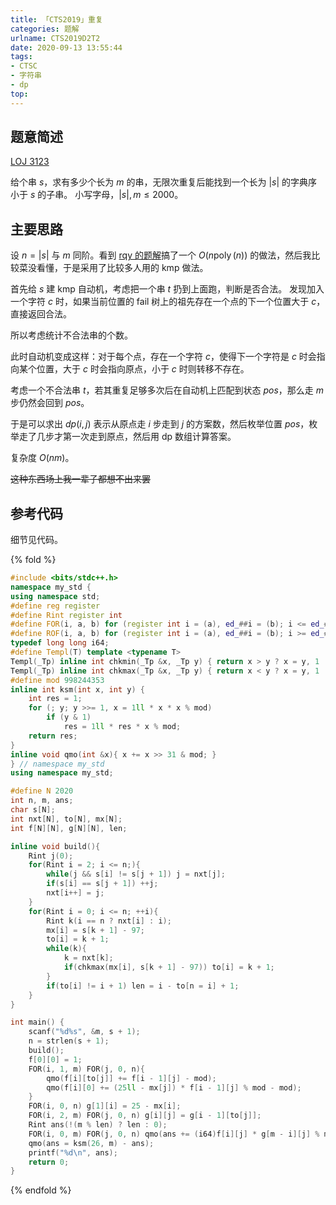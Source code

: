 ```yaml
---
title: 「CTS2019」重复
categories: 题解
urlname: CTS2019D2T2
date: 2020-09-13 13:55:44
tags:
- CTSC
- 字符串
- dp
top:
---
```


## 题意简述

[LOJ 3123](https://loj.ac/problem/3123)

给个串 $s$，求有多少个长为 $m$ 的串，无限次重复后能找到一个长为 $|s|$ 的字典序小于 $s$ 的子串。
小写字母，$|s|, m\le 2000$。

<!-- more -->

## 主要思路

设 $n = |s|$ 与 $m$ 同阶。看到 [rqy 的题解](https://rqy.moe/Solutions/loj3123/)搞了一个 $O(n\operatorname{poly}(n))$ 的做法，然后我比较菜没看懂，于是采用了比较多人用的 kmp 做法。

首先给 $s$ 建 kmp 自动机，考虑把一个串 $t$ 扔到上面跑，判断是否合法。
发现加入一个字符 $c$ 时，如果当前位置的 fail 树上的祖先存在一个点的下一个位置大于 $c$，直接返回合法。

所以考虑统计不合法串的个数。

此时自动机变成这样：对于每个点，存在一个字符 $c$，使得下一个字符是 $c$ 时会指向某个位置，大于 $c$ 时会指向原点，小于 $c$ 时则转移不存在。

考虑一个不合法串 $t$，若其重复足够多次后在自动机上匹配到状态 $pos$，那么走 $m$ 步仍然会回到 $pos$。

于是可以求出 $dp(i, j)$ 表示从原点走 $i$ 步走到 $j$ 的方案数，然后枚举位置 $pos$，枚举走了几步才第一次走到原点，然后用 dp 数组计算答案。

复杂度 $O(nm)$。

~~这种东西场上我一辈子都想不出来罢~~

## 参考代码

细节见代码。

{% fold %}
```cpp
#include <bits/stdc++.h>
namespace my_std {
using namespace std;
#define reg register
#define Rint register int
#define FOR(i, a, b) for (register int i = (a), ed_##i = (b); i <= ed_##i; ++i)
#define ROF(i, a, b) for (register int i = (a), ed_##i = (b); i >= ed_##i; --i)
typedef long long i64;
#define Templ(T) template <typename T>
Templ(_Tp) inline int chkmin(_Tp &x, _Tp y) { return x > y ? x = y, 1 : 0; }
Templ(_Tp) inline int chkmax(_Tp &x, _Tp y) { return x < y ? x = y, 1 : 0; }
#define mod 998244353
inline int ksm(int x, int y) {
    int res = 1;
    for (; y; y >>= 1, x = 1ll * x * x % mod)
        if (y & 1)
            res = 1ll * res * x % mod;
    return res;
}
inline void qmo(int &x){ x += x >> 31 & mod; }
} // namespace my_std
using namespace my_std;

#define N 2020
int n, m, ans;
char s[N];
int nxt[N], to[N], mx[N];
int f[N][N], g[N][N], len;

inline void build(){
    Rint j(0);
    for(Rint i = 2; i <= n;){
        while(j && s[i] != s[j + 1]) j = nxt[j];
        if(s[i] == s[j + 1]) ++j;
        nxt[i++] = j;
    }
    for(Rint i = 0; i <= n; ++i){
        Rint k(i == n ? nxt[i] : i);
        mx[i] = s[k + 1] - 97;
        to[i] = k + 1;
        while(k){
            k = nxt[k];
            if(chkmax(mx[i], s[k + 1] - 97)) to[i] = k + 1;
        }
        if(to[i] != i + 1) len = i - to[n = i] + 1;
    }
}

int main() {
    scanf("%d%s", &m, s + 1);
    n = strlen(s + 1);
    build();
    f[0][0] = 1;
    FOR(i, 1, m) FOR(j, 0, n){
        qmo(f[i][to[j]] += f[i - 1][j] - mod);
        qmo(f[i][0] += (25ll - mx[j]) * f[i - 1][j] % mod - mod);
    }
    FOR(i, 0, n) g[1][i] = 25 - mx[i];
    FOR(i, 2, m) FOR(j, 0, n) g[i][j] = g[i - 1][to[j]];
    Rint ans(!(m % len) ? len : 0);
    FOR(i, 0, m) FOR(j, 0, n) qmo(ans += (i64)f[i][j] * g[m - i][j] % mod - mod);
    qmo(ans = ksm(26, m) - ans);
    printf("%d\n", ans);
    return 0;
}
```
{% endfold %}